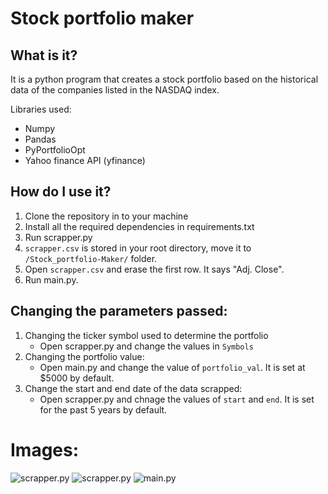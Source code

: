 # Stock portfolio maker 

## What is it?
It is a python program that creates a stock portfolio based on the historical data of the companies listed in the NASDAQ index. 

Libraries used:
*  Numpy
* Pandas
* PyPortfolioOpt
* Yahoo finance API (yfinance)

## How do I use it?

1. Clone the repository in to your machine
2. Install all the required dependencies in requirements.txt
3. Run scrapper.py
4. ```scrapper.csv``` is stored in your root directory, move it to ```/Stock_portfolio-Maker/``` folder.
5. Open ```scrapper.csv``` and erase the first row. It says "Adj. Close".
6. Run main.py.

## Changing the parameters passed:
1. Changing the ticker symbol used to determine the portfolio
    * Open scrapper.py and change the values in ```Symbols```
2. Changing the portfolio value:
    * Open main.py and change the value of ```portfolio_val```. It is set at $5000 by default.
3. Change the start and end date of the data scrapped:
    * Open scrapper.py and chnage the values of ```start``` and ```end```. It is set for the past 5 years by default.

# Images:

![scrapper.py](https://imgur.com/Fmn0vxh)
![scrapper.py](https://imgur.com/C2BBmna)
![main.py](https://imgur.com/gAVXeMJ)

